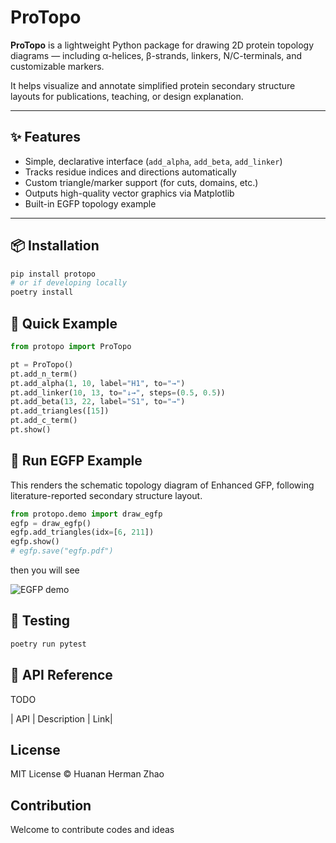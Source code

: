 # ProTopo

**ProTopo** is a lightweight Python package for drawing 2D protein topology diagrams — including α-helices, β-strands, linkers, N/C-terminals, and customizable markers.

It helps visualize and annotate simplified protein secondary structure layouts for publications, teaching, or design explanation.

---

## ✨ Features

- Simple, declarative interface (`add_alpha`, `add_beta`, `add_linker`)
- Tracks residue indices and directions automatically
- Custom triangle/marker support (for cuts, domains, etc.)
- Outputs high-quality vector graphics via Matplotlib
- Built-in EGFP topology example

---

## 📦 Installation

```bash
pip install protopo
# or if developing locally
poetry install
```

## 🚀 Quick Example
```python
from protopo import ProTopo

pt = ProTopo()
pt.add_n_term()
pt.add_alpha(1, 10, label="H1", to="→")
pt.add_linker(10, 13, to="↓→", steps=(0.5, 0.5))
pt.add_beta(13, 22, label="S1", to="→")
pt.add_triangles([15])
pt.add_c_term()
pt.show()
```
## 🧪 Run EGFP Example
This renders the schematic topology diagram of Enhanced GFP, following literature-reported secondary structure layout.

```python
from protopo.demo import draw_egfp
egfp = draw_egfp()
egfp.add_triangles(idx=[6, 211])
egfp.show()
# egfp.save("egfp.pdf")
```
then you will see

![EGFP demo](resources/plot_demo_egfp.png)

## 🧪 Testing
```bash
poetry run pytest
```

## 🧬 API Reference
TODO

| API | Description | Link|

## License
MIT License © Huanan Herman Zhao

## Contribution
Welcome to contribute codes and ideas